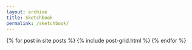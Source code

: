 ```yaml
---
layout: archive
title: Sketchbook
permalink: /sketchbook/
---
```


<div class="tiles">
{% for post in site.posts %}
    {% include post-grid.html %}
{% endfor %}
</div><!-- /.tiles -->
